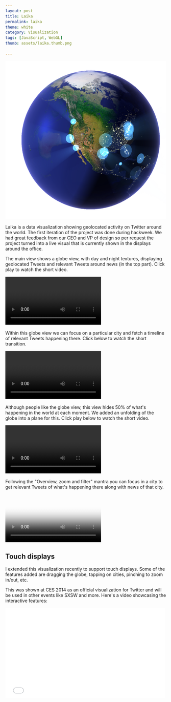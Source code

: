 ```yaml
---
layout: post
title: Laika
permalink: laika
theme: white
category: Visualization
tags: [JavaScript, WebGL]
thumb: assets/laika.thumb.png

---
```


![Laika picture](/assets/laika/globe1.png)

Laika is a data visualization showing geolocated activity on Twitter
around the world. The first iteration of the project was done during
hackweek. We had great feedback from our CEO and VP of design so per
request the project turned into a live visual that is currently shown in the
displays around the office.

The main view shows a globe view, with day and night textures,
displaying geolocated Tweets and relevant Tweets around news (in the top
part). Click play to watch the short video.

<video src="/assets/laika/l1.webmhd.webm" controls="true">
</video>



Within this globe view we can focus on a particular city and fetch a
timeline of relevant Tweets happening there. Click below to watch the
short transition.

<video src="/assets/laika/l22.webmhd.webm" controls="true">
</video>



Although people like the globe view, this view hides 50%
of what's happening in the world at each moment. We added an unfolding
of the globe into a plane for this. Click play below to watch the short
video.

<video src="/assets/laika/l3.webmhd.webm" controls="true">
</video>



Following the "Overview, zoom and filter" mantra you can focus in a city
to get relevant Tweets of what's happening there along with news of that
city.

<video src="/assets/laika/l5.webmhd.webm" controls="true" poster="/assets/laika/poster.png">
</video>

## Touch displays

I extended this visualization recently to support touch displays. Some
of the features added are dragging the globe, tapping on cities,
pinching to zoom in/out, etc.

This was shown at CES 2014 as an official visualization for Twitter and will
be used in other events like SXSW and more. Here's a video showcasing
the interactive features:

<iframe width="500" height="281" src="//www.youtube.com/embed/Bnr2MF7FK-A?rel=0" frameborder="0" allowfullscreen="true">
</iframe>

